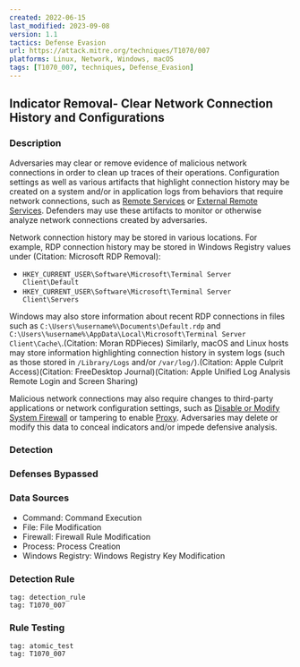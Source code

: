 ```yaml
---
created: 2022-06-15
last_modified: 2023-09-08
version: 1.1
tactics: Defense Evasion
url: https://attack.mitre.org/techniques/T1070/007
platforms: Linux, Network, Windows, macOS
tags: [T1070_007, techniques, Defense_Evasion]
---
```


## Indicator Removal- Clear Network Connection History and Configurations

### Description

Adversaries may clear or remove evidence of malicious network connections in order to clean up traces of their operations. Configuration settings as well as various artifacts that highlight connection history may be created on a system and/or in application logs from behaviors that require network connections, such as [Remote Services](https://attack.mitre.org/techniques/T1021) or [External Remote Services](https://attack.mitre.org/techniques/T1133). Defenders may use these artifacts to monitor or otherwise analyze network connections created by adversaries.

Network connection history may be stored in various locations. For example, RDP connection history may be stored in Windows Registry values under (Citation: Microsoft RDP Removal):

* <code>HKEY_CURRENT_USER\Software\Microsoft\Terminal Server Client\Default</code>
* <code>HKEY_CURRENT_USER\Software\Microsoft\Terminal Server Client\Servers</code>

Windows may also store information about recent RDP connections in files such as <code>C:\Users\\%username%\Documents\Default.rdp</code> and `C:\Users\%username%\AppData\Local\Microsoft\Terminal
Server Client\Cache\`.(Citation: Moran RDPieces) Similarly, macOS and Linux hosts may store information highlighting connection history in system logs (such as those stored in `/Library/Logs` and/or `/var/log/`).(Citation: Apple Culprit Access)(Citation: FreeDesktop Journal)(Citation: Apple Unified Log Analysis Remote Login and Screen Sharing)

Malicious network connections may also require changes to third-party applications or network configuration settings, such as [Disable or Modify System Firewall](https://attack.mitre.org/techniques/T1562/004) or tampering to enable [Proxy](https://attack.mitre.org/techniques/T1090). Adversaries may delete or modify this data to conceal indicators and/or impede defensive analysis.

### Detection



### Defenses Bypassed



### Data Sources

  - Command: Command Execution
  -  File: File Modification
  -  Firewall: Firewall Rule Modification
  -  Process: Process Creation
  -  Windows Registry: Windows Registry Key Modification
### Detection Rule

```query
tag: detection_rule
tag: T1070_007
```

### Rule Testing

```query
tag: atomic_test
tag: T1070_007
```
